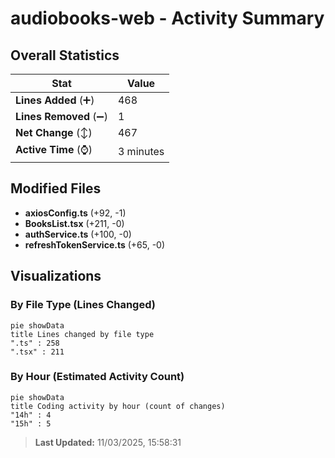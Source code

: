 # audiobooks-web - Activity Summary 

## Overall Statistics

| Stat                   | Value                                                             |
| ---------------------- | ----------------------------------------------------------------- |
| **Lines Added** (➕)   | 468                                          |
| **Lines Removed** (➖) | 1                                        |
| **Net Change** (↕)    | 467                |
| **Active Time** (⌚)   | 3 minutes |


## Modified Files
- **axiosConfig.ts** (+92, -1)
- **BooksList.tsx** (+211, -0)
- **authService.ts** (+100, -0)
- **refreshTokenService.ts** (+65, -0)

## Visualizations

### By File Type (Lines Changed)

```mermaid
pie showData
title Lines changed by file type
".ts" : 258
".tsx" : 211
```

### By Hour (Estimated Activity Count)

```mermaid
pie showData
title Coding activity by hour (count of changes)
"14h" : 4
"15h" : 5
```


> **Last Updated:** 11/03/2025, 15:58:31